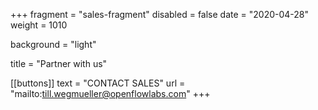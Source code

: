 +++
fragment = "sales-fragment"
disabled = false
date = "2020-04-28"
weight = 1010

background = "light"

title = "Partner with us"

[[buttons]]
    text = "CONTACT SALES"
    url = "mailto:till.wegmueller@openflowlabs.com"
+++